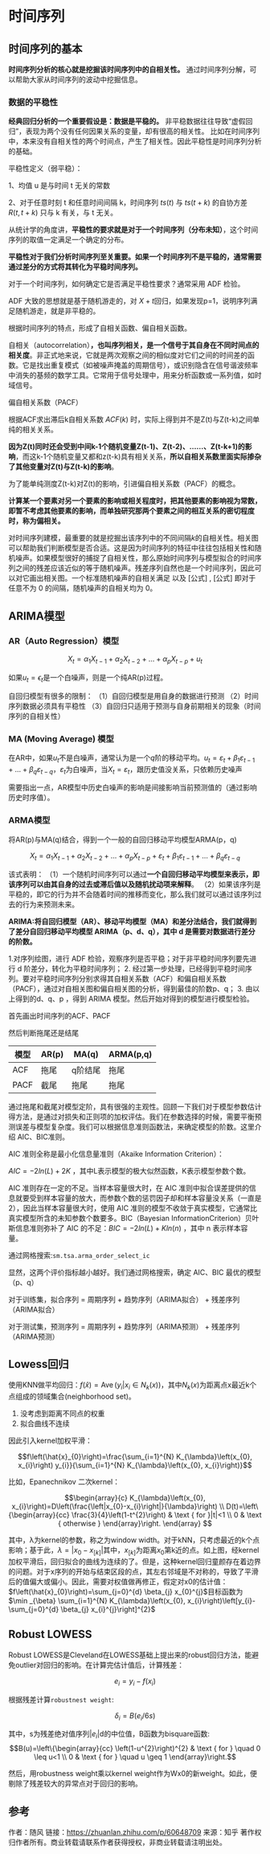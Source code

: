 # 时间序列

## 时间序列的基本

**时间序列分析的核心就是挖掘该时间序列中的自相关性。**
通过时间序列分解，可以帮助大家从时间序列的波动中挖掘信息。

### 数据的平稳性

**经典回归分析的一个重要假设是：数据是平稳的。**
非平稳数据往往导致“虚假回归”，表现为两个没有任何因果关系的变量，却有很高的相关性。
比如在时间序列中，本来没有自相关性的两个时间点，产生了相关性。因此平稳性是时间序列分析的基础。

平稳性定义（弱平稳）：

1、均值 u 是与时间 t 无关的常数

2、对于任意时刻 t 和任意时间间隔 k，时间序列 $ts(t)$ 与 $ts(t+k)$ 的自协方差 $R(t, t+k)$ 只与 k 有关，与 t 无关。

从统计学的角度讲，**平稳性的要求就是对于一个时间序列（分布未知）**，这个时间序列的取值一定满足一个确定的分布。

**平稳性对于我们分析时间序列至关重要。如果一个时间序列不是平稳的，通常需要通过差分的方式将其转化为平稳时间序列。**

对于一个时间序列，如何确定它是否满足平稳性要求？通常采用 ADF 检验。

ADF 大致的思想就是基于随机游走的，对 $X+t$回归，如果发现p=1，说明序列满足随机游走，就是非平稳的。

根据时间序列的特点，形成了自相关函数、偏自相关函数。

自相关（autocorrelation）**，也叫序列相关，是一个信号于其自身在不同时间点的相关度**。非正式地来说，它就是两次观察之间的相似度对它们之间的时间差的函数。它是找出重复模式（如被噪声掩盖的周期信号），或识别隐含在信号谐波频率中消失的基频的数学工具。它常用于信号处理中，用来分析函数或一系列值，如时域信号。

偏自相关系数（PACF）

根据ACF求出滞后k自相关系数 $ACF(k)$ 时，实际上得到并不是Z(t)与Z(t-k)之间单纯的相关关系。

**因为Z(t)同时还会受到中间k-1个随机变量Z(t-1)、Z(t-2)、……、Z(t-k+1)的影响**，而这k-1个随机变量又都和z(t-k)具有相关关系，**所以自相关系数里面实际掺杂了其他变量对Z(t)与Z(t-k)的影响**。

为了能单纯测度Z(t-k)对Z(t)的影响，引进偏自相关系数（PACF）的概念。

**计算某一个要素对另一个要素的影响或相关程度时，把其他要素的影响视为常数，即暂不考虑其他要素的影响，而单独研究那两个要素之间的相互关系的密切程度时，称为偏相关。**

对时间序列建模，最重要的就是挖掘出该序列中的不同间隔$k$的自相关性。相关图可以帮助我们判断模型是否合适。这是因为时间序列的特征中往往包括相关性和随机噪声。如果模型很好的捕捉了自相关性，那么原始时间序列与模型拟合的时间序列之间的残差应该近似的等于随机噪声。残差序列自然也是一个时间序列，因此可以对它画出相关图。一个标准随机噪声的自相关满足  以及 [公式] , [公式] 即对于任意不为 0 的间隔，随机噪声的自相关均为 0。

## ARIMA模型

### AR（Auto Regression）模型

$$X_{t}=\alpha_{1} X_{t-1}+\alpha_{2} X_{t-2}+\ldots+\alpha_{p} X_{t-p}+u_{t}$$

如果$u_{t}=\epsilon_t$是一个白噪声，则是一个纯AR(p)过程。

自回归模型有很多的限制：
（1）自回归模型是用自身的数据进行预测
（2）时间序列数据必须具有平稳性
（3）自回归只适用于预测与自身前期相关的现象（时间序列的自相关性）

### MA (Moving Average) 模型

在AR中，如果$u_t$不是白噪声，通常认为是一个$q$阶的移动平均。$u_{t}=\varepsilon_{t}+\beta_{1} \varepsilon_{t-1}+\ldots+\beta_{q} \varepsilon_{t-q}$，$\varepsilon_{t}$为白噪声，当$X_t =\varepsilon_{t}$，跟历史值没关系，只依赖历史噪声

需要指出一点，AR模型中历史白噪声的影响是间接影响当前预测值的（通过影响历史时序值）。

### ARMA模型

将AR(p)与MA(q)结合，得到一个一般的自回归移动平均模型ARMA(p，q)

$$X_{t}=\alpha_{1} X_{t-1}+\alpha_{2} X_{t-2}+\ldots+\alpha_{p} X_{t-p}+\varepsilon_{t}+\beta_{1} \varepsilon_{t-1}+\ldots+\beta_{q} \varepsilon_{t-q}$$

该式表明：
（1）一个随机时间序列可以通过**一个自回归移动平均模型来表示，即该序列可以由其自身的过去或滞后值以及随机扰动项来解释**。
（2）如果该序列是平稳的，即它的行为并不会随着时间的推移而变化，那么我们就可以通过该序列过去的行为来预测未来。

**ARIMA:将自回归模型（AR）、移动平均模型（MA）和差分法结合，我们就得到了差分自回归移动平均模型 ARIMA（p、d、q），其中 d 是需要对数据进行差分的阶数。**

1.对序列绘图，进行 ADF 检验，观察序列是否平稳；对于非平稳时间序列要先进行 d 阶差分，转化为平稳时间序列；
2. 经过第一步处理，已经得到平稳时间序列。要对平稳时间序列分别求得其自相关系数（ACF）和偏自相关系数（PACF），通过对自相关图和偏自相关图的分析，得到最佳的阶数p、q；
3. 由以上得到的d、q、p ，得到 ARIMA 模型。然后开始对得到的模型进行模型检验。

首先画出时间序列的ACF、PACF

然后判断拖尾还是结尾

| 模型 | AR(p) | MA(q)| ARMA(p,q)|
|-----|-------|------|-------|
|ACF  | 拖尾|q阶结尾| 拖尾|
|PACF | 截尾| 拖尾| 拖尾|



通过拖尾和截尾对模型定阶，具有很强的主观性。回顾一下我们对于模型参数估计得方法，是通过对损失和正则项的加权评估。我们在参数选择的时候，需要平衡预测误差与模型复杂度。我们可以根据信息准则函数法，来确定模型的阶数。这里介绍 AIC、BIC准则。

AIC 准则全称是最小化信息量准则（Akaike Information Criterion）：

$AIC=-2ln(L)+2K$ ，其中L表示模型的极大似然函数，K表示模型参数个数。

AIC 准则存在一定的不足。当样本容量很大时，在 AIC 准则中拟合误差提供的信息就要受到样本容量的放大，而参数个数的惩罚因子却和样本容量没关系（一直是2），因此当样本容量很大时，使用 AIC 准则的模型不收敛于真实模型，它通常比真实模型所含的未知参数个数要多。BIC（Bayesian InformationCriterion）贝叶斯信息准则弥补了 AIC 的不足：$BIC=-2ln(L)+Kln(n)$ ，其中 n 表示样本容量。

通过网格搜索:`sm.tsa.arma_order_select_ic`

显然，这两个评价指标越小越好。我们通过网格搜索，确定 AIC、BIC 最优的模型（p、q）

对于训练集，拟合序列 = 周期序列 + 趋势序列（ARIMA拟合） + 残差序列（ARIMA拟合）

对于测试集，预测序列 = 周期序列 + 趋势序列（ARIMA预测） + 残差序列（ARIMA预测）

## Lowess回归

使用KNN做平均回归：$f(\hat{x})=\operatorname{Ave}\left(y_{i} | x_{i} \in N_{k}(x)\right)$，其中$N_k(x)$为距离点x最近k个点组成的领域集合(neighborhood set)。

1. 没考虑到距离不同点的权重
2. 拟合曲线不连续

因此引入kernel加权平滑：

$$f\left(\hat{x}_{0}\right)=\frac{\sum_{i=1}^{N} K_{\lambda}\left(x_{0}, x_{i}\right) y_{i}}{\sum_{i=1}^{N} K_{\lambda}\left(x_{0}, x_{i}\right)}$$

比如，Epanechnikov 二次kernel：

$$\begin{array}{c}
K_{\lambda}\left(x_{0}, x_{i}\right)=D\left(\frac{\left|x_{0}-x_{i}\right|}{\lambda}\right) \\
D(t)=\left\{\begin{array}{cc}
\frac{3}{4}\left(1-t^{2}\right) & \text { for }|t|<1 \\
0 & \text { otherwise }
\end{array}\right.
\end{array}
$$

其中，λ为kernel的参数，称之为window width。对于kNN，只考虑最近的k个点影响；基于此，$\lambda = |x_0 - x_[k]|$其中，$x_[k]$为距离$x_0$第k近的点。如上图，经kernel加权平滑后，回归拟合的曲线为连续的了。但是，这种kernel回归童颜存在着边界的问题。对于x序列的开始与结束区段的点，其左右邻域是不对称的，导致了平滑后的值偏大或偏小。因此，需要对权值做再修正，假定对x0的估计值：$f\left(\hat{x}_{0}\right)=\sum_{j=0}^{d} \beta_{j} x_{0}^{j}$目标函数为$\min _{\beta} \sum_{i=1}^{N} K_{\lambda}\left(x_{0}, x_{i}\right)\left[y_{i}-\sum_{j=0}^{d} \beta_{j} x_{i}^{j}\right]^{2}$

## Robust LOWESS

Robust LOWESS是Cleveland在LOWESS基础上提出来的robust回归方法，能避免outlier对回归的影响。在计算完估计值后，计算残差：

$$e_{i}=y_{i}-f\left(x_{i}\right)$$

根据残差计算`robustnest weight`:

$$\delta_{i}=B\left(e_{i} / 6 s\right)$$

其中，s为残差绝对值序列$|e_i|$d的中位值，B函数为bisquare函数:
$$B(u)=\left\{\begin{array}{cc}
\left(1-u^{2}\right)^{2} & \text { for } \quad 0 \leq u<1 \\
0 & \text { for } \quad u \geq 1
\end{array}\right.$$

然后，用robustness weight乘以kernel weight作为Wx0的新weight。如此，便剔除了残差较大的异常点对于回归的影响。

参考
-----------
作者：随风
链接：https://zhuanlan.zhihu.com/p/60648709
来源：知乎
著作权归作者所有。商业转载请联系作者获得授权，非商业转载请注明出处。